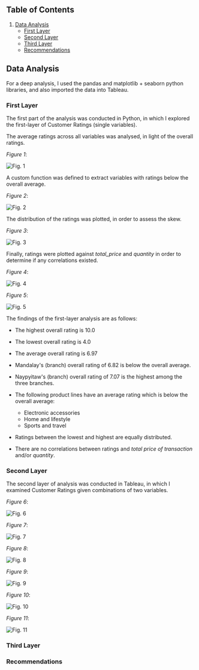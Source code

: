 ## Table of Contents
1. [Data Analysis](https://github.com/meehadjawwad/Supermarket-Sales#data-analysis)
   * [First Layer](https://github.com/meehadjawwad/Supermarket-Sales/blob/master/analysis.md#first-layer)
   * [Second Layer](https://github.com/meehadjawwad/Supermarket-Sales/blob/master/analysis.md#second-layer)
   * [Third Layer](https://github.com/meehadjawwad/Supermarket-Sales/blob/master/analysis.md#third-layer)
   * [Recommendations](https://github.com/meehadjawwad/Supermarket-Sales/blob/master/analysis.md#recommendations)

## Data Analysis
For a deep analysis, I used the pandas and matplotlib + seaborn python libraries, and also imported the data into Tableau.

### First Layer
The first part of the analysis was conducted in Python, in which I explored the first-layer of Customer Ratings (single variables).

The average ratings across all variables was analysed, in light of the overall ratings.

_Figure 1_:

![Fig. 1](https://github.com/meehadjawwad/Supermarket-Sales/blob/master/screenshots/rating_analysis_1.png)

A custom function was defined to extract variables with ratings below the overall average.

_Figure 2_:

![Fig. 2](https://github.com/meehadjawwad/Supermarket-Sales/blob/master/screenshots/rating_analysis_2.png)

The distribution of the ratings was plotted, in order to assess the skew.

_Figure 3_:

![Fig. 3](https://github.com/meehadjawwad/Supermarket-Sales/blob/master/screenshots/ratings_distplot.png)

Finally, ratings were plotted against _total_price_ and _quantity_ in order to determine if any correlations existed.

_Figure 4_:

![Fig. 4](https://github.com/meehadjawwad/Supermarket-Sales/blob/master/screenshots/price_x_rating.png)

_Figure 5_:

![Fig. 5](https://github.com/meehadjawwad/Supermarket-Sales/blob/master/screenshots/quantity_x_rating.png)

The findings of the first-layer analysis are as follows:

- The highest overall rating is 10.0
- The lowest overall rating is 4.0
- The average overall rating is 6.97

- Mandalay's (branch) overall rating of 6.82 is below the overall average.
- Naypyitaw's (branch) overall rating of 7.07 is the highest among the three branches.

- The following product lines have an average rating which is below the overall average:
   - Electronic accessories
   - Home and lifestyle
   - Sports and travel

- Ratings between the lowest and highest are equally distributed.

- There are no correlations between ratings and _total price of transaction_ and/or _quantity_.

### Second Layer
The second layer of analysis was conducted in Tableau, in which I examined Customer Ratings given combinations of two variables.

_Figure 6_:

![Fig. 6](https://github.com/meehadjawwad/Supermarket-Sales/blob/master/screenshots/gender_city.png)

_Figure 7_:

![Fig. 7](https://github.com/meehadjawwad/Supermarket-Sales/blob/master/screenshots/product_city.png)

_Figure 8_:

![Fig. 8](https://github.com/meehadjawwad/Supermarket-Sales/blob/master/screenshots/payment_city.png)

_Figure 9_:

![Fig. 9](https://github.com/meehadjawwad/Supermarket-Sales/blob/master/screenshots/gender_product.png)

_Figure 10_:

![Fig. 10](https://github.com/meehadjawwad/Supermarket-Sales/blob/master/screenshots/product_payment.png)

_Figure 11_:

![Fig. 11](https://github.com/meehadjawwad/Supermarket-Sales/blob/master/screenshots/gender_payment.png)

### Third Layer


### Recommendations
